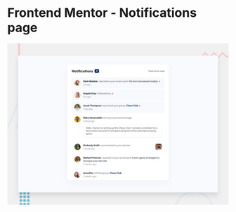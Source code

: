 # Frontend Mentor - Notifications page

![Design preview for the Notifications page coding challenge](./design/desktop-preview.jpg)